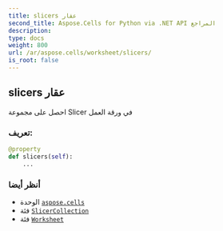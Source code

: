 ```yaml
---
title: slicers عقار
second_title: Aspose.Cells for Python via .NET API المراجع
description:
type: docs
weight: 800
url: /ar/aspose.cells/worksheet/slicers/
is_root: false
---
```

##  slicers عقار

احصل على مجموعة Slicer في ورقة العمل
###  تعريف:
```python
@property
def slicers(self):
    ...
```

###  أنظر أيضا
* الوحدة [`aspose.cells`](../../)
* فئة [`SlicerCollection`](/cells/python-net/ar/aspose.cells.slicers/slicercollection)
* فئة [`Worksheet`](/cells/python-net/ar/aspose.cells/worksheet)
